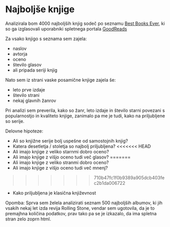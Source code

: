 Najboljše knjige
=======================

Analizirala bom 4000 najboljših knjig sodeč po seznamu
[Best Books Ever](https://www.goodreads.com/list/show/1.Best_Books_Ever?page=1), ki so ga izglasovali
uporabniki spletnega portala [GoodReads](https://www.goodreads.com/)

Za vsako knjigo s seznama sem zajela:
* naslov
* avtorja
* oceno
* število glasov
* ali pripada seriji knjig

Nato sem iz strani vaske posamične knjige zajela še:
* leto prve izdaje
* število strani
* nekaj glavnih žanrov

Pri analizi sem preverila, kako so žanr, leto izdaje in število starni povezani s popularnostjo in kvaliteto knjige,
zanimalo pa me je tudi, kako na priljubljene so serije.

Delovne hipoteze:
* Ali so knjižne serije bolj uspešne od samostojnih knjig?
* Katera desetletja / stoletja so najbolj priljubljena?
<<<<<<< HEAD
* Ali imajo knjige z veliko starnmi dobro oceno?
* Ali imajo knjige z višjo oceno tudi več glasov?
=======
* Ali imajo knjige z veliko stranmi dobro oceno?
* Ali imajo knjige z višjo oceno tudi več mnenj?
>>>>>>> 710b47fc1f0b9389a905dcb403fec2b1da006722
* Kako priljubljena je klasična književnost 


Opomba: Sprva sem želela analizirati seznam 500 najboljših albumov, ki jih vsakih nekaj let izda revija 
Rolling Stone, vendar sem ugotovila, da je to premajhna količina podatkov, prav tako pa se je izkazalo, 
da ima spletna stran zelo zoprn html.

